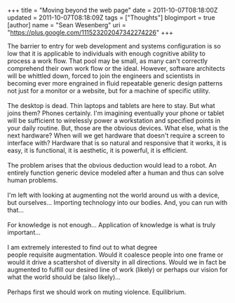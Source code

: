 +++
title = "Moving beyond the web page"
date = 2011-10-07T08:18:00Z
updated = 2011-10-07T08:18:09Z
tags = ["Thoughts"]
blogimport = true 
[author]
	name = "Sean Wesenberg"
	uri = "https://plus.google.com/111523202047342274226"
+++

The barrier to entry for web development and systems configuration is so low that it is applicable to individuals with enough cognitive ability to process a work flow. That pool may be small, as many can't correctly comprehend their own work flow or the ideal. However, software architects will be whittled down, forced to join the engineers and scientists in becoming ever more engrained in fluid repeatable generic design patterns not just for a monitor or a website, but for a machine of specific utility.<br /><br />The desktop is dead. Thin laptops and tablets are here to stay. But what joins them? Phones certainly. I'm imagining eventually your phone or tablet will be sufficient to wirelessly power a workstation and specified points in your daily routine. But, those are the obvious devices. What else, what is the next hardware? When will we get hardware that doesn't require a screen to interface with? Hardware that is so natural and responsive that it works, it is easy, it is functional, it is aesthetic, it is powerful, it is efficient.<br /><br />The problem arises that the obvious deduction would lead to a robot. An entirely function generic device modeled after a human and thus can solve human problems.<br /><br />I'm left with looking at augmenting not the world around us with a device, but ourselves... Importing technology into our bodies. And, you can run with that...<br /><br />For knowledge is not enough... Application of knowledge is what is truly important...<br /><br />I am extremely interested to find out to what degree people&nbsp;requisite&nbsp;augmentation. Would it coalesce people into one frame or would it drive a scattershot of diversity in all directions. Would we in fact be augmented to fulfill our desired line of work (likely) or perhaps our vision for what the world should be (also likely)...<br /><br />Perhaps first we should work on muting violence. Equilibrium.<br /><br /><br />
